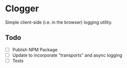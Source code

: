 # Clogger

Simple client-side (i.e. in the browser) logging utility.

## Todo

-   [ ] Publish NPM Package
-   [ ] Update to incorporate "transports" and async logging
-   [ ] Tests

